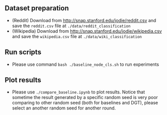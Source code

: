 ## Dataset preparation
- (Reddit) Download from http://snap.stanford.edu/jodie/reddit.csv and save the `reddit.csv` file at `./data/reddit_classification`
- (Wikipedia) Download from http://snap.stanford.edu/jodie/wikipedia.csv and save the `wikipedia.csv` file at `./data/wiki_classification` 

## Run scripts
- Please use command `bash ./baseline_node_cls.sh` to run experiments

## Plot results
- Please use `./compare_baseline.ipynb` to plot results. Notice that sometime the result generated by a specific random seed is very poor comparing to other random seed (both for baselines and DGT), please select an another random seed for another round.